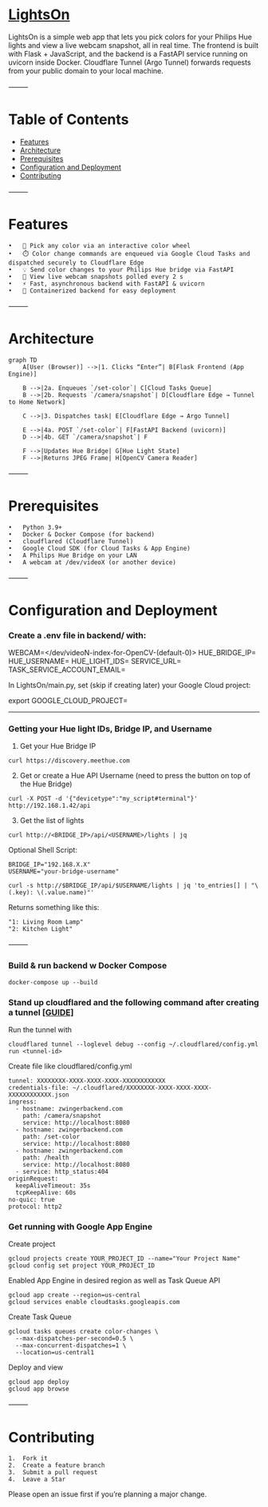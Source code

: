 # [LightsOn](https://lightson-460317.uc.r.appspot.com/)

LightsOn is a simple web app that lets you pick colors for your Philips Hue lights and view a live webcam snapshot, all in real time. The frontend is built with Flask + JavaScript, and the backend is a FastAPI service running on uvicorn inside Docker. Cloudflare Tunnel (Argo Tunnel) forwards requests from your public domain to your local machine.


⸻

# Table of Contents
- [Features](#features)
- [Architecture](#architecture)
- [Prerequisites](#prerequisites)
- [Configuration and Deployment](#configuration-and-deployment)
- [Contributing](#contributing)

⸻

# Features
	•	🔆 Pick any color via an interactive color wheel
	•	⏱️ Color change commands are enqueued via Google Cloud Tasks and dispatched securely to Cloudflare Edge
	•	💡 Send color changes to your Philips Hue bridge via FastAPI
	•	📸 View live webcam snapshots polled every 2 s
	•	⚡ Fast, asynchronous backend with FastAPI & uvicorn
	•	🐳 Containerized backend for easy deployment

⸻

# Architecture

```mermaid
graph TD
    A[User (Browser)] -->|1. Clicks “Enter”| B[Flask Frontend (App Engine)]

    B -->|2a. Enqueues `/set-color`| C[Cloud Tasks Queue]
    B -->|2b. Requests `/camera/snapshot`| D[Cloudflare Edge → Tunnel to Home Network]

    C -->|3. Dispatches task| E[Cloudflare Edge → Argo Tunnel]

    E -->|4a. POST `/set-color`| F[FastAPI Backend (uvicorn)]
    D -->|4b. GET `/camera/snapshot`| F

    F -->|Updates Hue Bridge| G[Hue Light State]
    F -->|Returns JPEG Frame| H[OpenCV Camera Reader]
```

⸻

# Prerequisites
	•	Python 3.9+
	•	Docker & Docker Compose (for backend)
	•	cloudflared (Cloudflare Tunnel)
	•	Google Cloud SDK (for Cloud Tasks & App Engine)
	•	A Philips Hue Bridge on your LAN
	•	A webcam at /dev/videoX (or another device)

⸻

# Configuration and Deployment

### Create a .env file in backend/ with:

WEBCAM=</dev/videoN-index-for-OpenCV-(default-0)>
HUE_BRIDGE_IP=<On-your-local-network>
HUE_USERNAME=<your-hue-username>
HUE_LIGHT_IDS=<steps-below>
SERVICE_URL=<cloudflare-dns>
TASK_SERVICE_ACCOUNT_EMAIL=<your-service-account-email-for-gcp-queue>

In LightsOn/main.py, set (skip if creating later) your Google Cloud project:

export GOOGLE_CLOUD_PROJECT=<your-project-id>

____

### Getting your Hue light IDs, Bridge IP, and Username

1. Get your Hue Bridge IP
```
curl https://discovery.meethue.com
```

2. Get or create a Hue API Username (need to press the button on top of the Hue Bridge)
```
curl -X POST -d '{"devicetype":"my_script#terminal"}' http://192.168.1.42/api
```

3. Get the list of lights
```
curl http://<BRIDGE_IP>/api/<USERNAME>/lights | jq
```

Optional Shell Script:
```
BRIDGE_IP="192.168.X.X"
USERNAME="your-bridge-username"

curl -s http://$BRIDGE_IP/api/$USERNAME/lights | jq 'to_entries[] | "\(.key): \(.value.name)"'
```
Returns something like this:
```
"1: Living Room Lamp"
"2: Kitchen Light"
```

⸻


### Build & run backend w Docker Compose
```
docker-compose up --build
```

### Stand up cloudflared and the following command after creating a tunnel [[GUIDE]](https://developers.cloudflare.com/cloudflare-one/connections/connect-networks/get-started/)

Run the tunnel with
```
cloudflared tunnel --loglevel debug --config ~/.cloudflared/config.yml run <tunnel-id>
```

Create file like cloudflared/config.yml
```
tunnel: XXXXXXXX-XXXX-XXXX-XXXX-XXXXXXXXXXXX
credentials-file: ~/.cloudflared/XXXXXXXX-XXXX-XXXX-XXXX-XXXXXXXXXXXX.json
ingress:
  - hostname: zwingerbackend.com
    path: /camera/snapshot
    service: http://localhost:8080
  - hostname: zwingerbackend.com
    path: /set-color
    service: http://localhost:8080
  - hostname: zwingerbackend.com
    path: /health
    service: http://localhost:8080
  - service: http_status:404
originRequest:
  keepAliveTimeout: 35s
  tcpKeepAlive: 60s
no-quic: true
protocol: http2
```

### Get running with Google App Engine
Create project
```
gcloud projects create YOUR_PROJECT_ID --name="Your Project Name"
gcloud config set project YOUR_PROJECT_ID
```

Enabled App Engine in desired region as well as Task Queue API
```
gcloud app create --region=us-central
gcloud services enable cloudtasks.googleapis.com
```

Create Task Queue
```
gcloud tasks queues create color-changes \
  --max-dispatches-per-second=0.5 \
  --max-concurrent-dispatches=1 \
  --location=us-central1
```

Deploy and view
```
gcloud app deploy
gcloud app browse
```



⸻

# Contributing
	1.	Fork it
	2.	Create a feature branch
	3.	Submit a pull request
    4.  Leave a Star

Please open an issue first if you’re planning a major change.